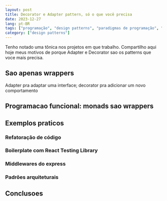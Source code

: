 ```yaml
---
layout: post
title: Decorator e Adapter pattern, só o que você precisa
date: 2023-12-27
lang: pt-BR
tags: ["programação", "design patterns", "paradigmas de programação", "orientação a objetos", "programação funcional"]
category: ["design patterns"]
---
```


Tenho notado uma tônica nos projetos em que trabalho. Compartilho aqui hoje meus motivos de porque Adapter e Decorator
sao os patterns que voce mais precisa.

## Sao apenas wrappers

Adapter pra adaptar uma interface; decorator pra adicionar um novo comportamento

## Programacao funcional: monads sao wrappers

## Exemplos praticos

### Refatoração de código

### Boilerplate com React Testing Library

### Middlewares do express

### Padrões arquiteturais

## Conclusoes
